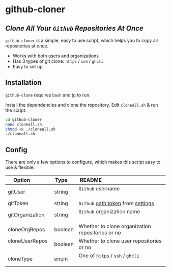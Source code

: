 # github-cloner
## _Clone All Your `Github` Repositories At Once_

`github-cloner` is a simple, easy to use script, which helps you to copy all repositories at once.

- Works with both users and organizations
- Has 3 types of git clone: `https` / `ssh` / `ghcli`
- Easy to set up

## Installation
`github-clone` requires `bash` and [jq](https://stedolan.github.io/jq/download/) to run.

Install the dependencies and clone the repository. Edit `cloneall.sh` & run the script.

```sh
cd github-cloner
nano cloneall.sh
chmod +x ./cloneall.sh
./cloneall.sh
```

## Config
There are only a few options to configure, which makes this script easy to use & flexible.

| Option          | Type    | README                                            |
| --------------- | ------- | ------------------------------------------------- |
| gitUser         | string  | `Github` username                                 |
| gitToken        | string  | `Github` [oath token](https://docs.github.com/en/authentication/keeping-your-account-and-data-secure/creating-a-personal-access-token) from [settings](https://github.com/settings/tokens) |
| gitOrganization | string  | `Github` organization name                        |
| cloneOrgRepos   | boolean | Whether to clone organization repositories or no  |
| cloneUserRepos  | boolean | Whether to clone user repositories or no          |
| cloneType       | enum    | One of `https` / `ssh` / `ghcli`                  |

